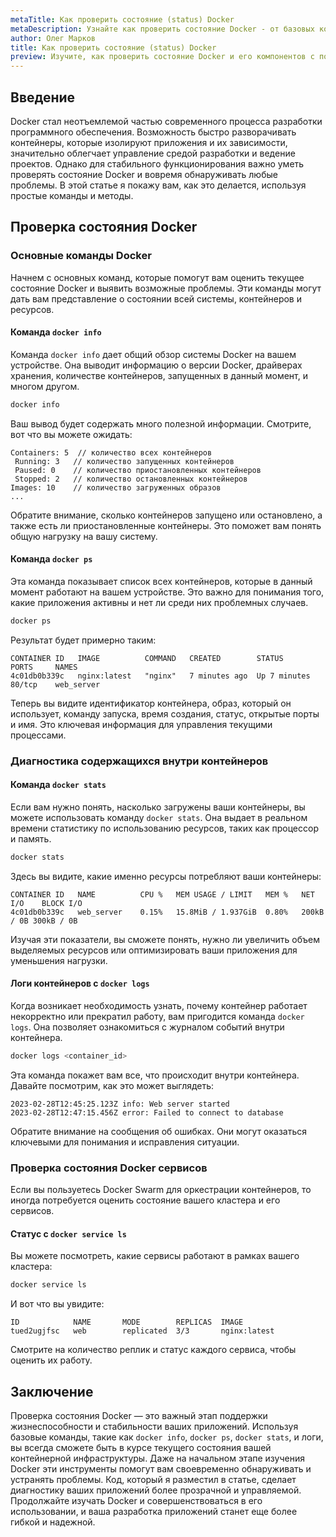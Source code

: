```yaml
---
metaTitle: Как проверить состояние (status) Docker
metaDescription: Узнайте как проверить состояние Docker - от базовых команд до диагностики контейнеров и сервисов. Освойте ключевые методы проверки статуса
author: Олег Марков
title: Как проверить состояние (status) Docker
preview: Изучите, как проверить состояние Docker и его компонентов с помощью основных инструментов и команд, которые обеспечат надежную диагностику системы
---
```


## Введение

Docker стал неотъемлемой частью современного процесса разработки программного обеспечения. Возможность быстро разворачивать контейнеры, которые изолируют приложения и их зависимости, значительно облегчает управление средой разработки и ведение проектов. Однако для стабильного функционирования важно уметь проверять состояние Docker и вовремя обнаруживать любые проблемы. В этой статье я покажу вам, как это делается, используя простые команды и методы.

## Проверка состояния Docker

### Основные команды Docker

Начнем с основных команд, которые помогут вам оценить текущее состояние Docker и выявить возможные проблемы. Эти команды могут дать вам представление о состоянии всей системы, контейнеров и ресурсов.

#### Команда `docker info`

Команда `docker info` дает общий обзор системы Docker на вашем устройстве. Она выводит информацию о версии Docker, драйверах хранения, количестве контейнеров, запущенных в данный момент, и многом другом.

```bash
docker info
```

Ваш вывод будет содержать много полезной информации. Смотрите, вот что вы можете ожидать:

```plaintext
Containers: 5  // количество всех контейнеров
 Running: 3   // количество запущенных контейнеров
 Paused: 0    // количество приостановленных контейнеров
 Stopped: 2   // количество остановленных контейнеров
Images: 10    // количество загруженных образов
...
```

Обратите внимание, сколько контейнеров запущено или остановлено, а также есть ли приостановленные контейнеры. Это поможет вам понять общую нагрузку на вашу систему.

#### Команда `docker ps`

Эта команда показывает список всех контейнеров, которые в данный момент работают на вашем устройстве. Это важно для понимания того, какие приложения активны и нет ли среди них проблемных случаев.

```bash
docker ps
```

Результат будет примерно таким:

```plaintext
CONTAINER ID   IMAGE          COMMAND   CREATED        STATUS         PORTS     NAMES
4c01db0b339c   nginx:latest   "nginx"   7 minutes ago  Up 7 minutes   80/tcp    web_server
```

Теперь вы видите идентификатор контейнера, образ, который он использует, команду запуска, время создания, статус, открытые порты и имя. Это ключевая информация для управления текущими процессами.

### Диагностика содержащихся внутри контейнеров

#### Команда `docker stats`

Если вам нужно понять, насколько загружены ваши контейнеры, вы можете использовать команду `docker stats`. Она выдает в реальном времени статистику по использованию ресурсов, таких как процессор и память.

```bash
docker stats
```

Здесь вы видите, какие именно ресурсы потребляют ваши контейнеры:

```plaintext
CONTAINER ID   NAME          CPU %   MEM USAGE / LIMIT   MEM %   NET I/O    BLOCK I/O
4c01db0b339c   web_server    0.15%   15.8MiB / 1.937GiB  0.80%   200kB / 0B 300kB / 0B
```

Изучая эти показатели, вы сможете понять, нужно ли увеличить объем выделяемых ресурсов или оптимизировать ваши приложения для уменьшения нагрузки.

#### Логи контейнеров с `docker logs`

Когда возникает необходимость узнать, почему контейнер работает некорректно или прекратил работу, вам пригодится команда `docker logs`. Она позволяет ознакомиться с журналом событий внутри контейнера.

```bash
docker logs <container_id>
```

Эта команда покажет вам все, что происходит внутри контейнера. Давайте посмотрим, как это может выглядеть:

```plaintext
2023-02-28T12:45:25.123Z info: Web server started
2023-02-28T12:47:15.456Z error: Failed to connect to database
```

Обратите внимание на сообщения об ошибках. Они могут оказаться ключевыми для понимания и исправления ситуации.

### Проверка состояния Docker сервисов

Если вы пользуетесь Docker Swarm для оркестрации контейнеров, то иногда потребуется оценить состояние вашего кластера и его сервисов.

#### Статус с `docker service ls`

Вы можете посмотреть, какие сервисы работают в рамках вашего кластера:

```bash
docker service ls
```

И вот что вы увидите:

```plaintext
ID            NAME       MODE        REPLICAS  IMAGE
tued2ugjfsc   web        replicated  3/3       nginx:latest
```

Смотрите на количество реплик и статус каждого сервиса, чтобы оценить их работу.

## Заключение

Проверка состояния Docker — это важный этап поддержки жизнеспособности и стабильности ваших приложений. Используя базовые команды, такие как `docker info`, `docker ps`, `docker stats`, и логи, вы всегда сможете быть в курсе текущего состояния вашей контейнерной инфраструктуры. Даже на начальном этапе изучения Docker эти инструменты помогут вам своевременно обнаруживать и устранять проблемы. Код, который я разместил в статье, сделает диагностику ваших приложений более прозрачной и управляемой. Продолжайте изучать Docker и совершенствоваться в его использовании, и ваша разработка приложений станет еще более гибкой и надежной.